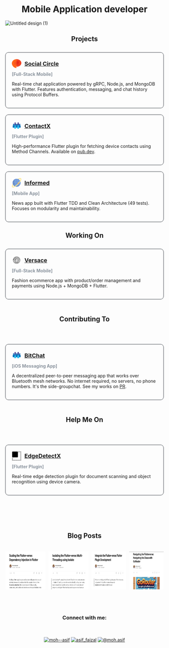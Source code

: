 <h1 align="center">Mobile Application developer</h1>

![Untitled design (1)](https://github.com/user-attachments/assets/ca5d0f92-90e2-4be2-8248-e7e4c841e771)

<h2 align="center">Projects</h2>
<div style="display: grid; grid-template-columns: repeat(auto-fill, minmax(400px, 1fr)); gap: 20px; margin: 30px 0;">
  <!-- Project 1 -->
  <div style="border: 1px solid #30363d; border-radius: 10px; padding: 20px;">
    <a href="https://github.com/Asif-Faizal/Social-Circle" target="blank" style="display: flex; align-items: center; gap: 10px; margin-bottom: 10px;">
      <img src="chat.png" alt="Social Circle" height="30" width="30" />
      <strong style="font-size: 18px;">Social Circle</strong>
    </a>
    <div style="color: #8b949e; margin-bottom: 10px;">
      <strong>[Full-Stack Mobile]</strong>
    </div>
    <p>Real-time chat application powered by gRPC, Node.js, and MongoDB with Flutter. Features authentication, messaging, and chat history using Protocol Buffers.</p>
  </div>

  <!-- Project 4 -->
  <div style="border: 1px solid #30363d; border-radius: 10px; padding: 20px;">
    <a href="https://github.com/Asif-Faizal/Contactor" target="blank" style="display: flex; align-items: center; gap: 10px; margin-bottom: 10px;">
      <img src="contacts.png" alt="ContactX" height="30" width="30" />
      <strong style="font-size: 18px;">ContactX</strong>
    </a>
    <div style="color: #8b949e; margin-bottom: 10px;">
      <strong>[Flutter Plugin]</strong>
    </div>
    <p>High-performance Flutter plugin for fetching device contacts using Method Channels. Available on <a href="https://pub.dev/packages/contactx" target="_blank">pub.dev</a>.</p>
  </div>

  <!-- Project 5 -->
  <div style="border: 1px solid #30363d; border-radius: 10px; padding: 20px;">
    <a href="https://github.com/Asif-Faizal/Informed" target="blank" style="display: flex; align-items: center; gap: 10px; margin-bottom: 10px;">
      <img src="international.png" alt="Informed" height="30" width="30" />
      <strong style="font-size: 18px;">Informed</strong>
    </a>
    <div style="color: #8b949e; margin-bottom: 10px;">
      <strong>[Mobile App]</strong>
    </div>
    <p>News app built with Flutter TDD and Clean Architecture (49 tests). Focuses on modularity and maintainability.</p>
  </div>
</div>

<h2 align="center">Working On</h2>
<div style="display: grid; grid-template-columns: repeat(auto-fill, minmax(400px, 1fr)); gap: 20px; margin: 30px 0;">
  <!-- Project 1 -->
  <div style="border: 1px solid #30363d; border-radius: 10px; padding: 20px;">
    <a href="https://github.com/Asif-Faizal/Versace" target="blank" style="display: flex; align-items: center; gap: 10px; margin-bottom: 10px;">
      <img src="versace.png" alt="Versace" height="30" width="30" />
      <strong style="font-size: 18px;">Versace</strong>
    </a>
    <div style="color: #8b949e; margin-bottom: 10px;">
      <strong>[Full-Stack Mobile]</strong>
    </div>
    <p>Fashion ecommerce app with product/order management and payments using Node.js + MongoDB + Flutter.</p>
  </div>


<h2 align="center">Contributing To</h2>
<div style="display: grid; grid-template-columns: repeat(auto-fill, minmax(400px, 1fr)); gap: 20px; margin: 30px 0;">
  <div style="border: 1px solid #30363d; border-radius: 10px; padding: 20px;">
    <a href="https://github.com/permissionlesstech/bitchat" target="blank" style="display: flex; align-items: center; gap: 10px; margin-bottom: 10px;">
      <img src="contacts.png" alt="BitChat" height="30" width="30" />
      <strong style="font-size: 18px;">BitChat</strong>
    </a>
    <div style="color: #8b949e; margin-bottom: 10px;">
      <strong>[iOS Messaging App]</strong>
    </div>
    <p>A decentralized peer-to-peer messaging app that works over Bluetooth mesh networks. No internet required, no servers, no phone numbers. It's the side-groupchat. See my works on <a href="https://github.com/permissionlesstech/bitchat/pull/154" target="_blank">PR</a>.</p>
  </div>

<h2 align="center">Help Me On</h2>
<div style="display: grid; grid-template-columns: repeat(auto-fill, minmax(400px, 1fr)); gap: 20px; margin: 30px 0;">
  <div style="border: 1px solid #30363d; border-radius: 10px; padding: 20px;">
    <a href="https://github.com/Asif-Faizal/True-Face" target="blank" style="display: flex; align-items: center; gap: 10px; margin-bottom: 10px;">
      <img src="square.png" alt="EdgeDetectX" height="30" width="30" />
      <strong style="font-size: 18px;">EdgeDetectX</strong>
    </a>
    <div style="color: #8b949e; margin-bottom: 10px;">
      <strong>[Flutter Plugin]</strong>
    </div>
    <p>Real-time edge detection plugin for document scanning and object recognition using device camera.</p>
  </div>
</div>

</br>
<h2 align="center">Blog Posts</h2>
<p style="margin: 0; display: flex; justify-content: center; gap: 10px;">
  <a href="https://medium.com/@moh.asif/enter-the-flutter-verse-flutter-plugin-development-c348e1e8c49c" target="blank">
    <img align="center" src="blog1.png" alt="moh--asif" height="120" width="200" style="margin-right: 30px;" />
  </a>
  <a href="https://medium.com/@moh.asif/scaling-the-flutter-verse-dependency-injection-in-flutter-16ac576ba1f1" target="blank">
    <img align="center" src="blog2.png" alt="moh--asif" height="120" width="200" style="margin-right: 30px;" />
  </a>
  <a href="https://medium.com/@moh.asif/isolating-the-flutter-verse-multi-threading-using-isolate-3eadaf6b2321" target="blank">
    <img align="center" src="blog3.png" alt="moh--asif" height="120" width="200" />
  </a>
    <a href="https://medium.com/@moh.asif/navigating-the-flutterverse-navigating-the-chaos-with-gorouter-f1ded2844738" target="blank">
    <img align="center" src="blog4.png" alt="moh--asif" height="120" width="200" />
  </a>
</p>

</br>
<h3 align="center">Connect with me:</h3>
<p align="center">
<a href="https://linkedin.com/in/moh--asif" target="blank"><img align="center" src="https://raw.githubusercontent.com/rahuldkjain/github-profile-readme-generator/master/src/images/icons/Social/linked-in-alt.svg" alt="moh--asif" height="30" width="40" /></a>
<a href="https://instagram.com/asif_faizal" target="blank"><img align="center" src="https://raw.githubusercontent.com/rahuldkjain/github-profile-readme-generator/master/src/images/icons/Social/instagram.svg" alt="asif_faizal" height="30" width="40" /></a>
<a href="https://medium.com/@moh.asif" target="blank"><img align="center" src="https://raw.githubusercontent.com/rahuldkjain/github-profile-readme-generator/master/src/images/icons/Social/medium.svg" alt="@moh.asif" height="30" width="40" /></a>
</p>

